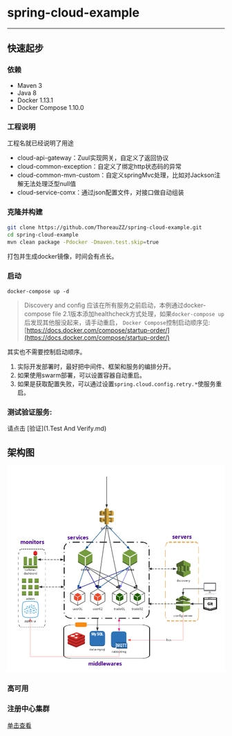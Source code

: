 # spring-cloud-example
---
## 快速起步
### 依赖
* Maven 3
* Java 8
* Docker 1.13.1
* Docker Compose 1.10.0

### 工程说明
工程名就已经说明了用途
* cloud-api-gateway：Zuul实现网关，自定义了返回协议
* cloud-common-exception：自定义了绑定http状态码的异常
* cloud-common-mvn-custom：自定义springMvc处理，比如对Jackson注解无法处理泛型null值
* cloud-service-comx：通过json配置文件，对接口做自动组装

### 克隆并构建

```bash
git clone https://github.com/ThoreauZZ/spring-cloud-example.git
cd spring-cloud-example
mvn clean package -Pdocker -Dmaven.test.skip=true
```
打包并生成docker镜像，时间会有点长。


### 启动 
```
docker-compose up -d
```
> Discovery and config 应该在所有服务之前启动，本例通过docker-compose file 2.1版本添加healthcheck方式处理，如果`docker-compose up`后发现其他服没起来，请手动重启，
> `Docker Compose`控制启动顺序见:[https://docs.docker.com/compose/startup-order/](https://docs.docker.com/compose/startup-order/)

其实也不需要控制启动顺序。
1. 实际开发部署时，最好把中间件、框架和服务的编排分开。
2. 如果使用swarm部署，可以设置容器自动重启。
3. 如果是获取配置失败，可以通过设置`spring.cloud.config.retry.*`使服务重启。

### 测试验证服务:
 
 请点击 [验证](1.Test And Verify.md) 


## 架构图
![](images/MicroService.png)


### 高可用
### 注册中心集群
[单击查看](eureka-cluster.md)